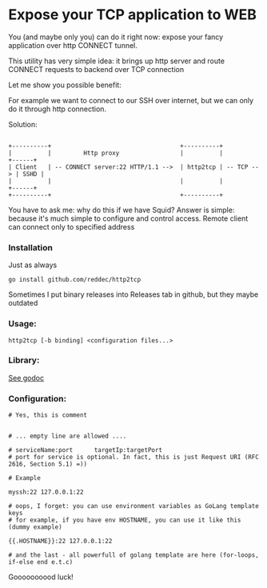 # Expose your TCP application to WEB

You (and maybe only you) can do it right now: expose your fancy application over 
http CONNECT tunnel.

This utility has very simple idea: it brings up http server and route CONNECT requests
to backend over TCP connection

Let me show you possible benefit:

For example we want to connect to our SSH over internet, but we can only do it through 
http connection. 

Solution:

```

+----------+                                    +----------+
|          |         Http proxy                 |          |            +------+
| Client   | -- CONNECT server:22 HTTP/1.1 -->  | http2tcp | -- TCP --> | SSHD |
|          |                                    |          |            +------+
+----------+                                    +----------+

```


You have to ask me: why do this if we have Squid? Answer is simple: because it's much
simple to configure and control access. Remote client can connect only to specified
address

### Installation

Just as always

`go install github.com/reddec/http2tcp`

Sometimes I put binary releases into Releases tab in github, but they maybe outdated

### Usage:

`http2tcp [-b binding] <configuration files...>`

### Library:

[See godoc](https://godoc.org/github.com/reddec/http2tcp)

### Configuration:


```
# Yes, this is comment


# ... empty line are allowed ....

# serviceName:port      targetIp:targetPort
# port for service is optional. In fact, this is just Request URI (RFC 2616, Section 5.1) =))

# Example

myssh:22 127.0.0.1:22

# oops, I forget: you can use environment variables as GoLang template keys
# for example, if you have env HOSTNAME, you can use it like this (dummy example)

{{.HOSTNAME}}:22 127.0.0.1:22

# and the last - all powerfull of golang template are here (for-loops, if-else end e.t.c)
```


Goooooooood luck!